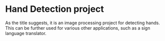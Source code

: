 # Hand Detection project
As the title suggests, it is an image processing project for detecting hands. This can be further used for various other applications, such as a sign language translator.
